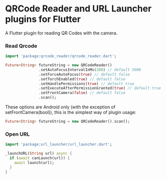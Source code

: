 # QRCode Reader and URL Launcher plugins for Flutter

A Flutter plugin for reading QR Codes with the camera.

### Read Qrcode

``` dart
import 'package:qrcode_reader/qrcode_reader.dart';
```

``` dart
Future<String> futureString = new QRCodeReader()
               .setAutoFocusIntervalInMs(200) // default 5000
               .setForceAutoFocus(true) // default false
               .setTorchEnabled(true) // default false
               .setHandlePermissions(true) // default true
               .setExecuteAfterPermissionGranted(true) // default true
               .setFrontCamera(false) // default false
               .scan();
```

These options are Android only (with the exception of setFrontCamera(bool)), this is the simplest way of plugin usage:
``` dart
Future<String> futureString = new QRCodeReader().scan();
```

### Open URL

``` dart
import 'package:url_launcher/url_launcher.dart';
```

``` dart
_launchURL(String url) async {
  if (await canLaunch(url)) {
    await launch(url);
  }
}
```